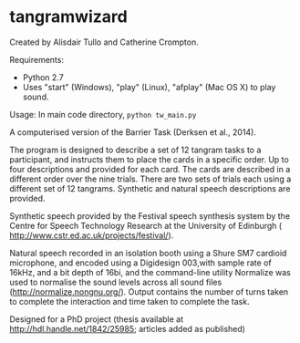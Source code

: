 # tangramwizard

Created by Alisdair Tullo and Catherine Crompton.

Requirements:

* Python 2.7
* Uses "start" (Windows), "play" (Linux), "afplay" (Mac OS X) to play sound.

Usage: In main code directory, `python tw_main.py`

A computerised version of the Barrier Task (Derksen et al., 2014).

The program is designed to describe  a set of 12 tangram tasks to a participant, and instructs them to place the cards in a specific order. Up to four descriptions and provided for each card. The cards are described in a different order over the nine trials. There are two sets of trials each using a different set of 12 tangrams. Synthetic and natural speech descriptions are provided.

Synthetic speech provided by the Festival speech synthesis system by the Centre for Speech Technology Research at the University of Edinburgh ( http://www.cstr.ed.ac.uk/projects/festival/).

Natural speech  recorded in an isolation booth using a Shure SM7 cardioid microphone, and encoded using a Digidesign 003,with sample rate of 16kHz, and a bit depth of 16bi, and the command-line utility Normalize was used to normalise the sound levels across all sound files (http://normalize.nongnu.org/). Output contains the number of turns taken to complete the interaction and time taken to complete the task.

Designed for a PhD project (thesis available at http://hdl.handle.net/1842/25985; articles added as published)
